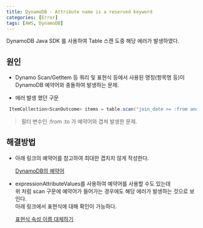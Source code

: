 ```yaml
---
title: DynamoDB - Attribute name is a reserved keyword
categories: [Error]
tags: [AWS, DynamoDB]
---
```


DynamoDB Java SDK 를 사용하여 Table 스캔 도중 해당 에러가 발생하였다.

## 원인

- Dynamo Scan/GetItem 등 쿼리 및 표현식 등에서 사용된 명칭(항목명 등)이 DynamoDB 예약어와 충돌하여 발생하는 문제.

- 에러 발생 했던 구문

```java
 ItemCollection<ScanOutcome> items = table.scan("join_date >= :from and join_date <= :to","user_id, user_name, join_date", null, expressionAttributeValues);
```

> 필터 변수인 :from :to 가 예약어와 겹쳐 발생한 문제.

## 해결방법

- 아래 링크의 예약어를 참고하여 최대한 겹치치 않게 작성한다.<br/>

  [DynamoDB의 예약어](https://docs.aws.amazon.com/ko_kr/amazondynamodb/latest/developerguide/ReservedWords.html)

- expressionAttributeValues를 사용하여 예약어를 사용할 수도 있는데 <br/> 위 처럼 scan 구문에 예약어가 들어가는 경우에도 해당 에러가 발생하는 것으로 보인다. <br/>
  아래 링크에서 표현식에 대해 확인이 가능하다.<br/>

  [표현식 속성 이름 대체하기](https://docs.aws.amazon.com/ko_kr/amazondynamodb/latest/developerguide/Expressions.ExpressionAttributeNames.html)
